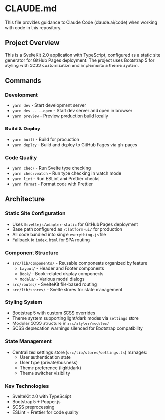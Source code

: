 # CLAUDE.md

This file provides guidance to Claude Code (claude.ai/code) when working with code in this repository.

## Project Overview

This is a SvelteKit 2.0 application with TypeScript, configured as a static site generator for GitHub Pages deployment. The project uses Bootstrap 5 for styling with SCSS customization and implements a theme system.

## Commands

### Development
- `yarn dev` - Start development server
- `yarn dev -- --open` - Start dev server and open in browser
- `yarn preview` - Preview production build locally

### Build & Deploy
- `yarn build` - Build for production
- `yarn deploy` - Build and deploy to GitHub Pages via gh-pages

### Code Quality
- `yarn check` - Run Svelte type checking
- `yarn check:watch` - Run type checking in watch mode
- `yarn lint` - Run ESLint and Prettier checks
- `yarn format` - Format code with Prettier

## Architecture

### Static Site Configuration
- Uses `@sveltejs/adapter-static` for GitHub Pages deployment
- Base path configured as `/platform-ui/` for production
- All code bundled into single `everything.js` file
- Fallback to `index.html` for SPA routing

### Component Structure
- `src/lib/components/` - Reusable components organized by feature
  - `Layout/` - Header and Footer components
  - `Book/` - Book-related display components
  - `Modals/` - Various modal dialogs
- `src/routes/` - SvelteKit file-based routing
- `src/lib/stores/` - Svelte stores for state management

### Styling System
- Bootstrap 5 with custom SCSS overrides
- Theme system supporting light/dark modes via `settings` store
- Modular SCSS structure in `src/styles/modules/`
- SCSS deprecation warnings silenced for Bootstrap compatibility

### State Management
- Centralized settings store (`src/lib/stores/settings.ts`) manages:
  - User authentication state
  - User type (private/business)
  - Theme preference (light/dark)
  - Theme switcher visibility

### Key Technologies
- SvelteKit 2.0 with TypeScript
- Bootstrap 5 + Popper.js
- SCSS preprocessing
- ESLint + Prettier for code quality